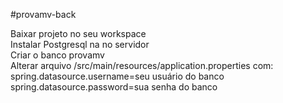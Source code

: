 #provamv-back

Baixar projeto no seu workspace<br/>
Instalar Postgresql na no servidor<br/>
Criar o banco provamv<br/>
Alterar arquivo /src/main/resources/application.properties com:<br/>
spring.datasource.username=seu usuário do banco<br/>
spring.datasource.password=sua senha do banco<br/>
